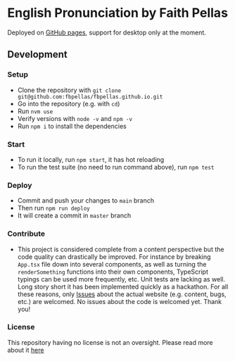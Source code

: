 # English Pronunciation by Faith Pellas

Deployed on [GitHub pages](https://fbpellas.github.io/), support for desktop only at the moment.

## Development

### Setup

- Clone the repository with `git clone git@github.com:fbpellas/fbpellas.github.io.git`
- Go into the repository (e.g. with `cd`)
- Run `nvm use`
- Verify versions with `node -v` and `npm -v`
- Run `npm i` to install the dependencies

### Start

- To run it locally, run `npm start`, it has hot reloading
- To run the test suite (no need to run command above), run `npm test`

### Deploy

- Commit and push your changes to `main` branch
- Then run `npm run deploy`
- It will create a commit in `master` branch

### Contribute

- This project is considered complete from a content perspective but the code quality can drastically be improved. For instance by breaking `App.tsx` file down into several components, as well as turning the `renderSomething` functions into their own components, TypeScript typings can be used more frequently, etc. Unit tests are lacking as well. Long story short it has been implemented quickly as a hackathon. For all these reasons, only [Issues](https://github.com/fbpellas/fbpellas.github.io/issues) about the actual website (e.g. content, bugs, etc.) are welcomed. No issues about the code is welcomed yet. Thank you!

### License

This repository having no license is not an oversight. Please read more about it [here](https://choosealicense.com/no-permission/)
